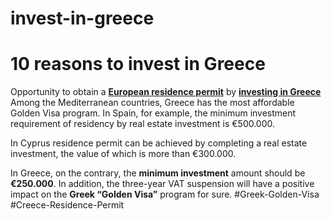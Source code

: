 # invest-in-greece
<h1>10 reasons to invest in Greece</h1>
Opportunity to obtain a <b><a href="https://dkg-development.com/greek-golden-visa-en.htm">European residence permit</a></b> by <b><a href="https://dkg-development.com/purchase-process-in-greece-en.htm">investing in Greece</a></b> Among the Mediterranean countries, Greece has the most affordable Golden Visa program. In Spain, for example, the minimum investment requirement of residency by real estate investment is €500.000.<br>

In Cyprus residence permit can be achieved by completing a real estate investment, the value of which is more than €300.000.<br>

In Greece, on the contrary, the <b>minimum investment</b> amount should be <b>€250.000</b>. In addition, the three-year VAT suspension will have a positive impact on the <b>Greek “Golden Visa”</b> program for sure. #Greek-Golden-Visa #Creece-Residence-Permit
